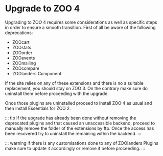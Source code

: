 # Upgrade to ZOO 4

Upgrading to ZOO 4 requires some considerations as well as specific steps in order to ensure a smooth transition. First of all be aware of the following deprecations:

- ZOOcart
- ZOOstats
- ZOOorder
- ZOOevents
- ZOOmailing
- ZOOcompare
- ZOOlanders Component

If the site relies on any of these extensions and there is no a suitable replacement, you should stay on ZOO 3. On the contrary make sure do uninstall them before proceeding with the upgrade.

Once those plugins are uninstalled proceed to install ZOO 4 as usual and then install Essentials for ZOO 2.

::: tip
If the upgrade has already been done without removing the deprecated plugins and that caused an unaccessible backend, proceed to manually remove the folder of the extensions by ftp. Once the access has been recovered try to uninstall the remaining within the backend.
:::

::: warning
If there is any customisations done to any of ZOOlanders Plugins make sure to update it accordingly or remove it before proceeding.
:::
